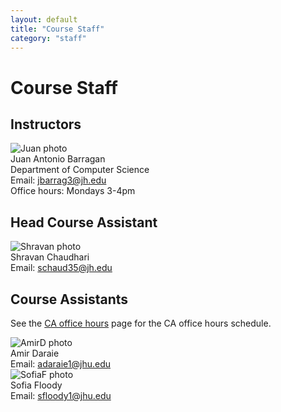 ```yaml
---
layout: default
title: "Course Staff"
category: "staff"
---
```


# Course Staff

## Instructors

<div class="card_container">

<div class="card">
  <img alt="Juan photo" src="{{site.baseurl}}/img/staffpix/juanbarragan.jpg">
  <div class="details">
   <span class="name_and_role">Juan Antonio Barragan</span><br>
   Department of Computer Science<br>
   Email: <a href="mailto:jbarrag3@jh.edu">jbarrag3@jh.edu</a><br>
   <!-- Web: <a class="external" target="_blank" href="https://github.com/jabarragann">https://github.com/jabarragann</a><br> -->
   Office hours: Mondays 3-4pm 
  </div>
</div>

</div>

## Head Course Assistant


<div class="card_container">

<div class="card">
  <img alt="Shravan photo" src="{{site.baseurl}}/img/staffpix/shravanChaudhari.jpg">
  <div class="details">
   <span class="name_and_role">Shravan Chaudhari</span><br>
   Email: <a href="mailto:schaud35@jh.edu">schaud35@jh.edu</a><br>
  </div>
</div>

</div>

## Course Assistants

See the [CA office hours](officehours.html) page for the CA office hours schedule.

<div class="card_container">


<div class="card">
  <img alt="AmirD photo" src="{{site.baseurl}}/img/staffpix/adaraie.jpg">
  <div class="details">
   <span class="name_and_role">Amir Daraie</span><br>
   Email: <a href="mailto:adaraie1@jhu.edu">adaraie1@jhu.edu</a><br>
  </div>
</div>

<div class="card">
  <img alt="SofiaF photo" src="{{site.baseurl}}/img/staffpix/placeholder.jpg">
  <div class="details">
   <span class="name_and_role">Sofia Floody</span><br>
   Email: <a href="mailto:sfloody1@jhu.edu">sfloody1@jhu.edu</a><br>
  </div>
</div>

</div>

<!--
<div class="card_container">

<div class="card">
  <img alt="NAME photo" src="{{site.baseurl}}/img/staffpix/placeholder.jpg">
  <div class="details">
   <span class="name_and_role">FIRSTNAME LASTNAME</span><br>
   Email: <a href="mailto:"></a><br>
  </div>
</div>

</div>
-->
